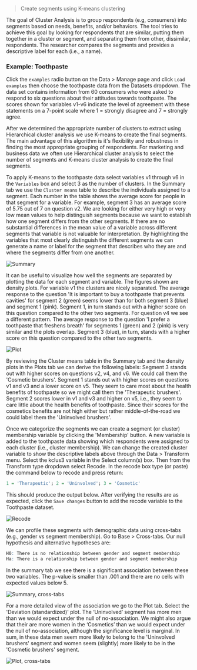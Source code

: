 > Create segments using K-means clustering

The goal of Cluster Analysis is to group respondents (e.g, consumers) into segments based on needs, benefits, and/or behaviors. The tool tries to achieve this goal by looking for respondents that are similar, putting them together in a cluster or segment, and separating them from other, dissimilar, respondents. The researcher compares the segments and provides a descriptive label for each (i.e., a name).

### Example: Toothpaste

Click the `examples` radio button on the Data > Manage page and click `Load examples` then choose the toothpaste data from the Datasets dropdown. The data set contains information from 60 consumers who were asked to respond to six questions about their attitudes towards toothpaste. The scores shown for variables v1-v6 indicate the level of agreement with these statements on a 7-point scale where 1 = strongly disagree and 7 = strongly agree.

After we determined the appropriate number of clusters to extract using Hierarchical cluster analysis we use K-means to create the final segments. The main advantage of this algorithm is it's flexibility and robustness in finding the most appropriate grouping of respondents. For marketing and business data we often use Hierarchical cluster analysis to select the number of segments and K-means cluster analysis to create the final segments.

To apply K-means to the toothpaste data select variables v1 through v6 in the `Variables` box and select 3 as the number of clusters. In the Summary tab we use the `Cluster means` table to describe the individuals assigned to a segment. Each number in the table shows the average score for people in that segment for a variable. For example, segment 3 has an average score of 5.75 out of 7 on question v2. We are looking for either very high or very low mean values to help distinguish segments because we want to establish how one segment differs from the other segments. If there are no substantial differences in the mean value of a variable across different segments that variable is not valuable for interpretation. By highlighting the variables that most clearly distinguish the different segments we can generate a name or label for the segment that describes who they are and where the segments differ from one another.

![Summary](figures_marketing/summary_kmeans_clus.png)

It can be useful to visualize how well the segments are separated by plotting the data for each segment and variable. The figures shown are density plots. For variable v1 the clusters are nicely separated. The average response to the question 'It is important to buy a toothpaste that prevents cavities' for segment 2 (green) seems lower than for both segment 3 (blue) and segment 1 (pink). Segment 1, in turn stands out with a higher score on this question compared to the other two segments. For question v4 we see a different pattern. The average response to the question 'I prefer a toothpaste that freshens breath' for segments 1 (green) and 2 (pink) is very similar and the plots overlap. Segment 3 (blue), in turn, stands with a higher score on this question compared to the other two segments.

![Plot](figures_marketing/plot_kmeans_clus.png)

By reviewing the Cluster means table in the Summary tab and the density plots in the Plots tab we can derive the following labels: Segment 3 stands out with higher scores on questions v2, v4, and v6. We could call them the 'Cosmetic brushers'. Segment 1 stands out with higher scores on questions v1 and v3 and a lower score on v5. They seem to care most about the health benefits of toothpaste so we might call them the 'Therapeutic brushers'. Segment 2 scores lower in v1 and v3 and higher on v5, i.e., they seem to care little about the health benefits of toothpaste. Since their scores for the cosmetics benefits are not high either but rather middle-of-the-road we could label them the 'Uninvolved brushers'.

Once we categorize the segments we can create a segment (or cluster) membership variable by clicking the 'Membership' button. A new variable is added to the toothpaste data showing which respondents were assigned to each cluster (i.e., cluster membership). We can change the created cluster variable to show the descriptive labels above through the Data > Transform menu. Select the kclus3 variable in the Select column(s) box. Then from the Transform type dropdown select Recode. In the recode box type (or paste) the command below to recode and press return:

```r
1 = 'Therapeutic'; 2 = 'Uninvolved'; 3 = 'Cosmetic'
```

This should produce the output below. After verifying the results are as expected, click the `Save changes` button to add the recode variable to the Toothpaste dataset.

![Recode](figures_marketing/recode_kmeans_clus.png)

We can profile these segments with demographic data using cross-tabs (e.g., gender vs segment membership). Go to Base > Cross-tabs. Our null hypothesis and alternative hypotheses are:

```r
H0: There is no relationship between gender and segment membership
Ha: There is a relationship between gender and segment membership
```

In the summary tab we see there is a significant association between these two variables. The p-value is smaller than .001 and there are no cells with expected values below 5.

![Summary, cross-tabs](figures_marketing/summary_cross_tabs_kmeans_clus.png)

For a more detailed view of the association we go to the Plot tab. Select the 'Deviation (standardized)' plot. The ‘Uninvolved’ segment has more men than we would expect under the null of no-association. We might also argue that their are more women in the ‘Cosmetics’ than we would expect under the null of no-association, although the significance level is marginal. In sum, in these data men seem more likely to belong to the 'Uninvolved brushers' segment and women seem (slightly) more likely to be in the 'Cosmetic brushers' segment.

![Plot, cross-tabs](figures_marketing/plot_cross_tabs_kmeans_clus.png)
